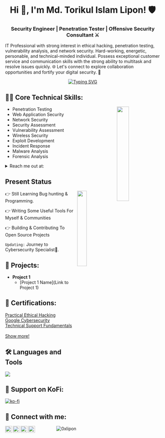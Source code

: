<h1 align="center">Hi 👋, I'm Md. Torikul Islam Lipon! 🛡️</h1>
<h3 align="center"> Security Engineer | Penetration Tester | Offensive Security Consultant ⚔ </h2
                                                                                            
<p align="left">IT Professional with strong interest in ethical hacking, penetration testing, vulnerability analysis, and network security. Hard-working, energetic, personable, and technical-minded individual. Possess exceptional customer service and communication skills with the strong ability to multitask and resolve issues quickly. 🌐 Let's connect to explore collaboration opportunities and fortify your digital security. 🚀</p>

<div align="center">
  <a href="https://git.io/typing-svg">
    <img src="https://readme-typing-svg.demolab.com?font=Fira+Code&pause=1000&color=22F700&width=435&lines=On+journey+to+become+a+great+Hacker" alt="Typing SVG" />
  </a>
</div>
<!--
<h3 align="center">On a Journey to become a great human being...<p align="right"></h3> -->

<h2>👨‍💻 Core Technical Skills:</h2>
<img width="28%" align='right' src="https://github.com/user-attachments/assets/466fee29-c3cf-4aa3-8807-6d0daaa4e6cf">

- Penetration Testing
- Web Application Security
- Network Security
- Security Assessment
- Vulnerability Assessment
- Wireless Security
- Exploit Development
- Incident Response
- Malware Analysis
- Forensic Analysis

<details>
  <summary>Reach me out at: </summary>
  - 0xlipon[at]gmail[dot]com
</details>


<h2 id="present_status"> Present Status </h3>

<img width="25%" align='right' src="https://github.com/user-attachments/assets/9c826dd0-fd72-49ba-af60-e79f64344f59">

👉 Still Learning Bug hunting & Programming.

👉 Writing Some Useful Tools For Myself & Communities

👉 Building & Contributing To Open Source Projects 

`Updating:`  Journey to Cybersecurity Specialist👀.



<h2>🚀 Projects:</h2>

- <b>Project 1</b>
  - [Project 1 Name](Link to Project 1)

<h2>🥇 Certifications:</h2>

[Practical Ethical Hacking](https://drive.google.com/file/d/1VvpUb__ltUZUWDuHFpL5YSELBMQ5tJ5n/view?usp=sharing) </br>
[Google Cybersecurity](https://www.coursera.org/account/accomplishments/specialization/certificate/BHJQEGYCC5RF)  </br>
[Technical Support Fundamentals](https://coursera.org/verify/QBHH9LKSEYXD)  </br></br>
[Show more!](https://www.linkedin.com/in/0xlipon/details/certifications/) </br>
 
## 🛠️ Languages and Tools
<p align="left"> <a href="https://github.com/0xlipon"><img src="https://skillicons.dev/icons?i=vscode,replit,github,mongodb,css,html,js,express,bots,nodejs"> </a> </p>

## 🙏 Support on KoFi:
[![ko-fi](https://ko-fi.com/img/githubbutton_sm.svg)](https://ko-fi.com/0xlipon)


<h2> 🤳 Connect with me:</h2>

[<img align="left" alt="YourName | LinkedIn" width="22px" src="https://cdn.jsdelivr.net/npm/simple-icons@v3/icons/linkedin.svg" />](YOUR_LINKEDIN_PROFILE)
[<img align="left" alt="YourName | Twitter" width="22px" src="https://cdn.jsdelivr.net/npm/simple-icons@v3/icons/twitter.svg" />](YOUR_TWITTER_PROFILE)
[<img align="left" alt="YourName | YouTube" width="22px" src="https://cdn.jsdelivr.net/npm/simple-icons@v3/icons/youtube.svg" />](YOUR_YOUTUBE_PROFILE)
[<img align="left" alt="YourName | GitHub" width="22px" src="https://cdn.jsdelivr.net/npm/simple-icons@v3/icons/github.svg" />](YOUR_GITHUB_PROFILE)

<p align="right"> <img src="https://komarev.com/ghpvc/?username=0xlipon&label=Profile%20views&color=0e75b6&style=flat" alt="0xlipon" /> </p>


